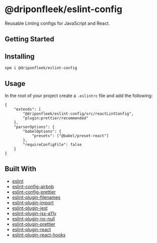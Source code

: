# @driponfleek/eslint-config
Reusable Linting configs for JavaScript and React.

## Getting Started

## Installing
```
npm i @driponfleek/eslint-config
```

## Usage
In the root of your project create a `.eslintrc` file and add the following:

```
{
    "extends": [
        "@driponfleek/eslint-config/src/reactLintConfig",
        "plugin:prettier/recommended"
    ],
    "parserOptions": {
        "babelOptions": {
            "presets": ["@babel/preset-react"]
        },
        "requireConfigFile": false
    }
}
```

## Built With
* [eslint](https://eslint.org/)
* [eslint-config-airbnb](https://github.com/airbnb/javascript/tree/master/packages/eslint-config-airbnb)
* [eslint-config-prettier](https://github.com/prettier/eslint-config-prettier)
* [eslint-plugin-filenames](https://github.com/selaux/eslint-plugin-filenames)
* [eslint-plugin-import](https://www.npmjs.com/package/eslint-plugin-import)
* [eslint-plugin-jest](https://github.com/jest-community/eslint-plugin-jest)
* [eslint-plugin-jsx-a11y](https://github.com/jsx-eslint/eslint-plugin-jsx-a11y)
* [eslint-plugin-no-null](https://github.com/nene/eslint-plugin-no-null)
* [eslint-plugin-prettier](https://github.com/prettier/eslint-plugin-prettier)
* [eslint-plugin-react](https://github.com/yannickcr/eslint-plugin-react)
* [eslint-plugin-react-hooks](https://www.npmjs.com/package/eslint-plugin-react-hooks)
